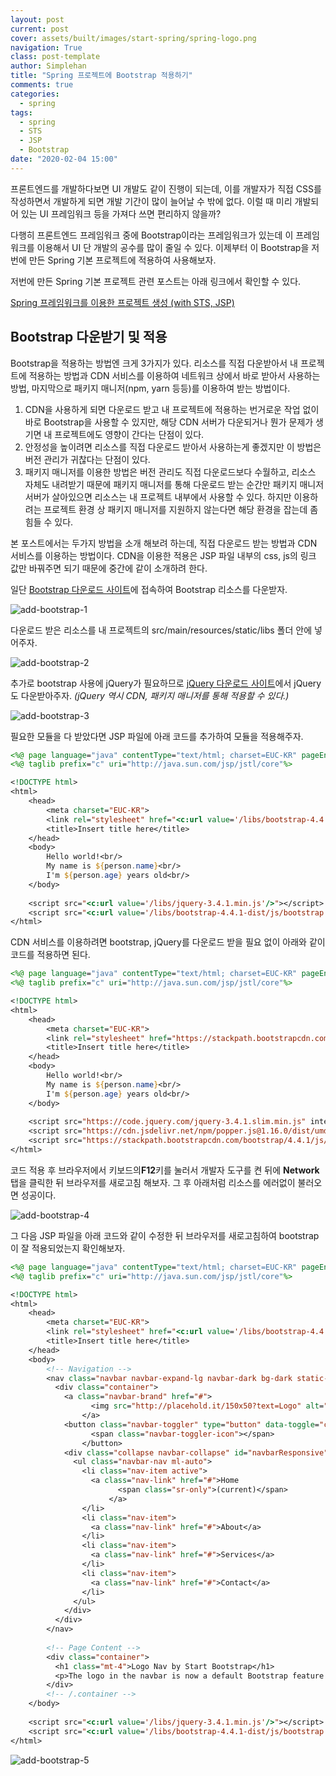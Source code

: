 ```yaml
---
layout: post
current: post
cover: assets/built/images/start-spring/spring-logo.png
navigation: True
class: post-template
author: Simplehan
title: "Spring 프로젝트에 Bootstrap 적용하기"
comments: true
categories:
  - spring
tags:
  - spring
  - STS
  - JSP
  - Bootstrap
date: "2020-02-04 15:00"
---
```


프론트엔드를 개발하다보면 UI 개발도 같이 진행이 되는데, 이를 개발자가 직접 CSS를 작성하면서 개발하게 되면 개발 기간이 많이 늘어날 수 밖에 없다. 이럴 때 미리 개발되어 있는 UI 프레임워크 등을 가져다 쓰면 편리하지 않을까?

다행히 프론트엔드 프레임워크 중에 Bootstrap이라는 프레임워크가 있는데 이 프레임워크를 이용해서 UI 단 개발의 공수를 많이 줄일 수 있다. 이제부터 이 Bootstrap을 저번에 만든 Spring 기본 프로젝트에 적용하여 사용해보자.

저번에 만든 Spring 기본 프로젝트 관련 포스트는 아래 링크에서 확인할 수 있다.

[Spring 프레임워크를 이용한 프로젝트 생성 (with STS, JSP)](/spring/start-spring)



## Bootstrap 다운받기 및 적용

Bootstrap을 적용하는 방법엔 크게 3가지가 있다. 리소스를 직접 다운받아서 내 프로젝트에 적용하는 방법과 CDN 서비스를 이용하여 네트워크 상에서 바로 받아서 사용하는 방법, 마지막으로 패키지 매니저(npm, yarn 등등)를 이용하여 받는 방법이다.

1. CDN을 사용하게 되면 다운로드 받고 내 프로젝트에 적용하는 번거로운 작업 없이 바로 Bootstrap을 사용할 수 있지만, 해당 CDN 서버가 다운되거나 뭔가 문제가 생기면 내 프로젝트에도 영향이 간다는 단점이 있다.
2. 안정성을 높이려면 리소스를 직접 다운로드 받아서 사용하는게 좋겠지만 이 방법은 버전 관리가 귀찮다는 단점이 있다.
3. 패키지 매니저를 이용한 방법은 버전 관리도 직접 다운로드보다 수월하고, 리소스 자체도 내려받기 때문에 패키지 매니저를 통해 다운로드 받는 순간만 패키지 매니저 서버가 살아있으면 리소스는 내 프로젝트 내부에서 사용할 수 있다. 하지만 이용하려는 프로젝트 환경 상 패키지 매니저를 지원하지 않는다면 해당 환경을 잡는데 좀 힘들 수 있다.

본 포스트에서는 두가지 방법을 소개 해보려 하는데, 직접 다운로드 받는 방법과 CDN 서비스를 이용하는 방법이다. CDN을 이용한 적용은 JSP 파일 내부의 css, js의 링크 값만 바꿔주면 되기 때문에 중간에 같이 소개하려 한다.

일단 [Bootstrap 다운로드 사이트](https://getbootstrap.com/docs/4.4/getting-started/download/)에 접속하여 Bootstrap 리소스를 다운받자.

![add-bootstrap-1](\assets\built\images\add-bootstrap\add-bootstrap-1.JPG)



다운로드 받은 리소스를 내 프로젝트의 src/main/resources/static/libs 폴더 안에 넣어주자.

![add-bootstrap-2](\assets\built\images\add-bootstrap\add-bootstrap-2.JPG)



추가로 bootstrap 사용에 jQuery가 필요하므로 [jQuery 다운로드 사이트](https://jquery.com/download/)에서 jQuery도 다운받아주자. *(jQuery 역시 CDN, 패키지 매니저를 통해 적용할 수 있다.)*

![add-bootstrap-3](\assets\built\images\add-bootstrap\add-bootstrap-3.JPG)



필요한 모듈을 다 받았다면 JSP 파일에 아래 코드를 추가하여 모듈을 적용해주자.

```jsp
<%@ page language="java" contentType="text/html; charset=EUC-KR" pageEncoding="EUC-KR"%>
<%@ taglib prefix="c" uri="http://java.sun.com/jsp/jstl/core"%>

<!DOCTYPE html>
<html>
    <head>
        <meta charset="EUC-KR">
        <link rel="stylesheet" href="<c:url value='/libs/bootstrap-4.4.1-dist/css/bootstrap.min.css'/>">
        <title>Insert title here</title>
	</head>
	<body>
		Hello world!<br/>
		My name is ${person.name}<br/>
		I'm ${person.age} years old<br/>
	</body>
	
	<script src="<c:url value='/libs/jquery-3.4.1.min.js'/>"></script>
	<script src="<c:url value='/libs/bootstrap-4.4.1-dist/js/bootstrap.min.js'/>"></script>
</html>
```



CDN 서비스를 이용하려면 bootstrap, jQuery를 다운로드 받을 필요 없이 아래와 같이 코드를 적용하면 된다.

```jsp
<%@ page language="java" contentType="text/html; charset=EUC-KR" pageEncoding="EUC-KR"%>
<%@ taglib prefix="c" uri="http://java.sun.com/jsp/jstl/core"%>

<!DOCTYPE html>
<html>
	<head>
		<meta charset="EUC-KR">
		<link rel="stylesheet" href="https://stackpath.bootstrapcdn.com/bootstrap/4.4.1/css/bootstrap.min.css" integrity="sha384-Vkoo8x4CGsO3+Hhxv8T/Q5PaXtkKtu6ug5TOeNV6gBiFeWPGFN9MuhOf23Q9Ifjh" crossorigin="anonymous">
		<title>Insert title here</title>
	</head>
	<body>
		Hello world!<br/>
		My name is ${person.name}<br/>
		I'm ${person.age} years old<br/>
	</body>
	
	<script src="https://code.jquery.com/jquery-3.4.1.slim.min.js" integrity="sha384-J6qa4849blE2+poT4WnyKhv5vZF5SrPo0iEjwBvKU7imGFAV0wwj1yYfoRSJoZ+n" crossorigin="anonymous"></script>
    <script src="https://cdn.jsdelivr.net/npm/popper.js@1.16.0/dist/umd/popper.min.js" integrity="sha384-Q6E9RHvbIyZFJoft+2mJbHaEWldlvI9IOYy5n3zV9zzTtmI3UksdQRVvoxMfooAo" crossorigin="anonymous"></script>
    <script src="https://stackpath.bootstrapcdn.com/bootstrap/4.4.1/js/bootstrap.min.js" integrity="sha384-wfSDF2E50Y2D1uUdj0O3uMBJnjuUD4Ih7YwaYd1iqfktj0Uod8GCExl3Og8ifwB6" crossorigin="anonymous"></script>
</html>
```



코드 적용 후 브라우저에서 키보드의**F12**키를 눌러서 개발자 도구를 켠 뒤에 **Network**탭을 클릭한 뒤 브라우저를 새로고침 해보자. 그 후 아래처럼 리소스를 에러없이 불러오면 성공이다.

![add-bootstrap-4](\assets\built\images\add-bootstrap\add-bootstrap-4.JPG)



그 다음 JSP 파일을 아래 코드와 같이 수정한 뒤 브라우저를 새로고침하여 bootstrap이 잘 적용되었는지 확인해보자.

```jsp
<%@ page language="java" contentType="text/html; charset=EUC-KR" pageEncoding="EUC-KR"%>
<%@ taglib prefix="c" uri="http://java.sun.com/jsp/jstl/core"%>

<!DOCTYPE html>
<html>
	<head>
		<meta charset="EUC-KR">
		<link rel="stylesheet" href="<c:url value='/libs/bootstrap-4.4.1-dist/css/bootstrap.min.css'/>">
		<title>Insert title here</title>
	</head>
	<body>
		<!-- Navigation -->
		<nav class="navbar navbar-expand-lg navbar-dark bg-dark static-top">
		  <div class="container">
		    <a class="navbar-brand" href="#">
		          <img src="http://placehold.it/150x50?text=Logo" alt="">
		        </a>
		    <button class="navbar-toggler" type="button" data-toggle="collapse" data-target="#navbarResponsive" aria-controls="navbarResponsive" aria-expanded="false" aria-label="Toggle navigation">
		          <span class="navbar-toggler-icon"></span>
		        </button>
		    <div class="collapse navbar-collapse" id="navbarResponsive">
		      <ul class="navbar-nav ml-auto">
		        <li class="nav-item active">
		          <a class="nav-link" href="#">Home
		                <span class="sr-only">(current)</span>
		              </a>
		        </li>
		        <li class="nav-item">
		          <a class="nav-link" href="#">About</a>
		        </li>
		        <li class="nav-item">
		          <a class="nav-link" href="#">Services</a>
		        </li>
		        <li class="nav-item">
		          <a class="nav-link" href="#">Contact</a>
		        </li>
		      </ul>
		    </div>
		  </div>
		</nav>
		
		<!-- Page Content -->
		<div class="container">
		  <h1 class="mt-4">Logo Nav by Start Bootstrap</h1>
		  <p>The logo in the navbar is now a default Bootstrap feature in Bootstrap 4! Make sure to set the width and height of the logo within the HTML or with CSS. For best results, use an SVG image as your logo.</p>
		</div>
		<!-- /.container -->
	</body>
	
	<script src="<c:url value='/libs/jquery-3.4.1.min.js'/>"></script>
	<script src="<c:url value='/libs/bootstrap-4.4.1-dist/js/bootstrap.min.js'/>"></script>
</html>
```

![add-bootstrap-5](\assets\built\images\add-bootstrap\add-bootstrap-5.JPG)